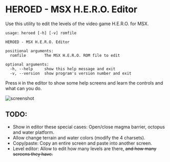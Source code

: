 # HEROED - MSX H.E.R.O. Editor

Use this utility to edit the levels of the video game H.E.R.O. for MSX.

```
usage: heroed [-h] [-v] romfile

HEROED - MSX H.E.R.O. Editor

positional arguments:
  romfile        The MSX H.E.R.O. ROM file to edit

optional arguments:
  -h, --help     show this help message and exit
  -v, --version  show program's version number and exit
```

Press `H` in the editor to show some help screens and learn the controls and what can you do.

![screenshot](https://user-images.githubusercontent.com/15140125/95097983-65a2f300-072e-11eb-9c1e-c9cf4628a1c3.png)


## TODO:
- Show in editor these special cases: Open/close magma barrier, octopus and water platform.
- Allow change terrain and water colors (modify the 4 charsets).
- Copy/paste: Copy an entire screen and paste into another screen.
- Level editor: Allow to edit how many levels are there, ~~and how many screens they have.~~
